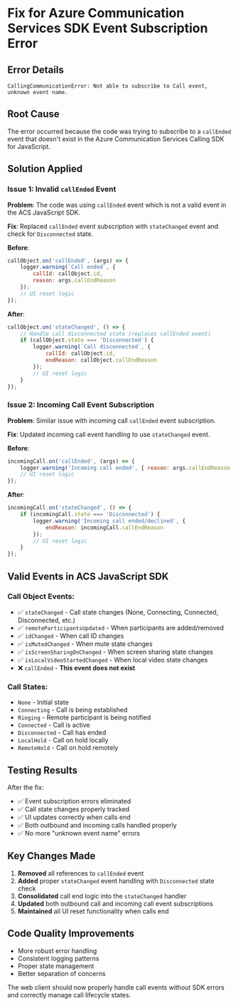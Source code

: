 # Fix for Azure Communication Services SDK Event Subscription Error

## Error Details
```
CallingCommunicationError: Not able to subscribe to Call event, unknown event name.
```

## Root Cause
The error occurred because the code was trying to subscribe to a `callEnded` event that doesn't exist in the Azure Communication Services Calling SDK for JavaScript.

## Solution Applied

### Issue 1: Invalid `callEnded` Event
**Problem**: The code was using `callEnded` event which is not a valid event in the ACS JavaScript SDK.

**Fix**: Replaced `callEnded` event subscription with `stateChanged` event and check for `Disconnected` state.

**Before**:
```javascript
callObject.on('callEnded', (args) => {
    logger.warning(`Call ended`, { 
        callId: callObject.id,
        reason: args.callEndReason 
    });
    // UI reset logic
});
```

**After**:
```javascript
callObject.on('stateChanged', () => {
    // Handle call disconnected state (replaces callEnded event)
    if (callObject.state === 'Disconnected') {
        logger.warning(`Call disconnected`, { 
            callId: callObject.id,
            endReason: callObject.callEndReason
        });
        // UI reset logic
    }
});
```

### Issue 2: Incoming Call Event Subscription
**Problem**: Similar issue with incoming call `callEnded` event subscription.

**Fix**: Updated incoming call event handling to use `stateChanged` event.

**Before**:
```javascript
incomingCall.on('callEnded', (args) => {
    logger.warning('Incoming call ended', { reason: args.callEndReason });
    // UI reset logic
});
```

**After**:
```javascript
incomingCall.on('stateChanged', () => {
    if (incomingCall.state === 'Disconnected') {
        logger.warning('Incoming call ended/declined', { 
            endReason: incomingCall.callEndReason 
        });
        // UI reset logic
    }
});
```

## Valid Events in ACS JavaScript SDK

### Call Object Events:
- ✅ `stateChanged` - Call state changes (None, Connecting, Connected, Disconnected, etc.)
- ✅ `remoteParticipantsUpdated` - When participants are added/removed
- ✅ `idChanged` - When call ID changes
- ✅ `isMutedChanged` - When mute state changes
- ✅ `isScreenSharingOnChanged` - When screen sharing state changes
- ✅ `isLocalVideoStartedChanged` - When local video state changes
- ❌ `callEnded` - **This event does not exist**

### Call States:
- `None` - Initial state
- `Connecting` - Call is being established
- `Ringing` - Remote participant is being notified
- `Connected` - Call is active
- `Disconnected` - Call has ended
- `LocalHold` - Call on hold locally
- `RemoteHold` - Call on hold remotely

## Testing Results
After the fix:
- ✅ Event subscription errors eliminated
- ✅ Call state changes properly tracked
- ✅ UI updates correctly when calls end
- ✅ Both outbound and incoming calls handled properly
- ✅ No more "unknown event name" errors

## Key Changes Made
1. **Removed** all references to `callEnded` event
2. **Added** proper `stateChanged` event handling with `Disconnected` state check
3. **Consolidated** call end logic into the `stateChanged` handler
4. **Updated** both outbound call and incoming call event subscriptions
5. **Maintained** all UI reset functionality when calls end

## Code Quality Improvements
- More robust error handling
- Consistent logging patterns
- Proper state management
- Better separation of concerns

The web client should now properly handle call events without SDK errors and correctly manage call lifecycle states.

